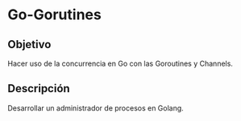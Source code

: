 # Go-Gorutines

## Objetivo

Hacer uso de la concurrencia en Go con las Goroutines y Channels.

## Descripción

Desarrollar un administrador de procesos en Golang.
